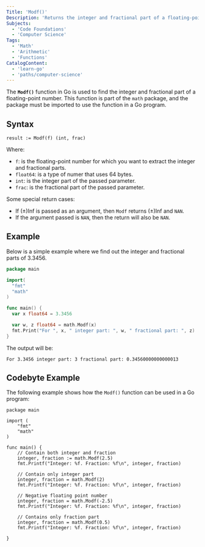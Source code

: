 ```yaml
---
Title: 'Modf()'
Description: 'Returns the integer and fractional part of a floating-point number.'
Subjects:
  - 'Code Foundations'
  - 'Computer Science'
Tags:
  - 'Math'
  - 'Arithmetic'
  - 'Functions'
CatalogContent:
  - 'learn-go'
  - 'paths/computer-science'
---
```


The **`Modf()`** function in Go is used to find the integer and fractional part of a floating-point number. This function is part of the `math` package, and the package must be imported to use the function in a Go program.

## Syntax

```pseudo
result := Modf(f) (int, frac)
```

Where:

- `f`: is the floating-point number for which you want to extract the integer and fractional parts.
- `float64`: is a type of numer that uses 64 bytes.
- `int`: is the integer part of the passed parameter.
- `frac`: is the fractional part of the passed parameter.

Some special return cases:

- If (±)Inf is passed as an argument, then `Modf` returns (±)Inf and `NAN`.
- If the argument passed is `NAN`, then the return will also be `NAN`.

## Example

Below is a simple example where we find out the integer and fractional parts of 3.3456.

```go
package main

import(
  "fmt"
  "math"
)

func main() {
  var x float64 = 3.3456

  var w, z float64 = math.Modf(x)
  fmt.Print("For ", x, " integer part: ", w, " fractional part: ", z)
}
```

The output will be:

```shell
For 3.3456 integer part: 3 fractional part: 0.34560000000000013
```

## Codebyte Example

The following example shows how the `Modf()` function can be used in a Go program:

```codebyte/golang
package main

import (
    "fmt"
    "math"
)

func main() {
    // Contain both integer and fraction
    integer, fraction := math.Modf(2.5)
    fmt.Printf("Integer: %f. Fraction: %f\n", integer, fraction)

    // Contain only integer part
    integer, fraction = math.Modf(2)
    fmt.Printf("Integer: %f. Fraction: %f\n", integer, fraction)

    // Negative floating point number
    integer, fraction = math.Modf(-2.5)
    fmt.Printf("Integer: %f. Fraction: %f\n", integer, fraction)

    // Contains only fraction part
    integer, fraction = math.Modf(0.5)
    fmt.Printf("Integer: %f. Fraction: %f\n", integer, fraction)

}
```
